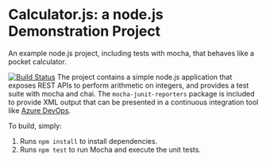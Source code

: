 Calculator.js: a node.js Demonstration Project
==============================================
An example node.js project, including tests with mocha, that behaves like
a pocket calculator.

[![Build Status](https://dev.azure.com/josdevops/Integrating%20External%20Source%20Control%20with%20Azure%20Pipelines/_apis/build/status/josdevops.calculator?branchName=refs%2Fpull%2F1%2Fmerge)](https://dev.azure.com/josdevops/Integrating%20External%20Source%20Control%20with%20Azure%20Pipelines/_build/latest?definitionId=4&branchName=refs%2Fpull%2F1%2Fmerge)
The project contains a simple node.js application that exposes REST APIs
to perform arithmetic on integers, and provides a test suite with mocha
and chai.  The `mocha-junit-reporters` package is included to provide XML
output that can be presented in a continuous integration tool like
[Azure DevOps](https://azure.com/devops).

To build, simply:

1. Runs `npm install` to install dependencies.
2. Runs `npm test` to run Mocha and execute the unit tests.

